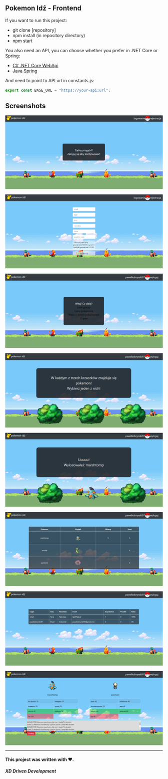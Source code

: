 ## Pokemon Idź - Frontend

If you want to run this project:
- git clone [repository]
- npm install (in repository directory)
- npm start

You also need an API, you can choose whether you prefer in .NET Core or Spring:
- [C# .NET Core WebApi](https://github.com/blc132/pokemon-idz-api-core "C# .NET Core WebApi")
- [Java Spring](https://github.com/blc132/pokemon-idz-api "Java Spring")

And need to point to API url in constants.js:
```javascript
export const BASE_URL = "https://your-api:url";
```

## Screenshots
![](https://raw.githubusercontent.com/blc132/pokemon-idz-spa/master/images/1_StronaStartowa.png)

![](https://raw.githubusercontent.com/blc132/pokemon-idz-spa/master/images/2_Rejestracja.png)

![](https://raw.githubusercontent.com/blc132/pokemon-idz-spa/master/images/3_PoZalogowaniu.png)

![](https://raw.githubusercontent.com/blc132/pokemon-idz-spa/master/images/4_PokemonLosowanko.png)

![](https://raw.githubusercontent.com/blc132/pokemon-idz-spa/master/images/5_PoLosowanku.png)

![](https://raw.githubusercontent.com/blc132/pokemon-idz-spa/master/images/6_Profil.png)



![](https://raw.githubusercontent.com/blc132/pokemon-idz-spa/master/images/7_ListaGraczy.png)

![](https://raw.githubusercontent.com/blc132/pokemon-idz-spa/master/images/8_Walka.png)

------------

#### This project was written with ❤️.


##### XD Driven Development

